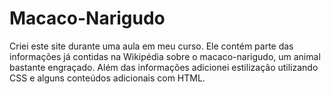 # Macaco-Narigudo
Criei este site durante uma aula em meu curso. Ele contém parte das informações já contidas na Wikipédia sobre o macaco-narigudo, um animal bastante engraçado. Além das informações adicionei estilização utilizando CSS e alguns conteúdos adicionais com HTML.
